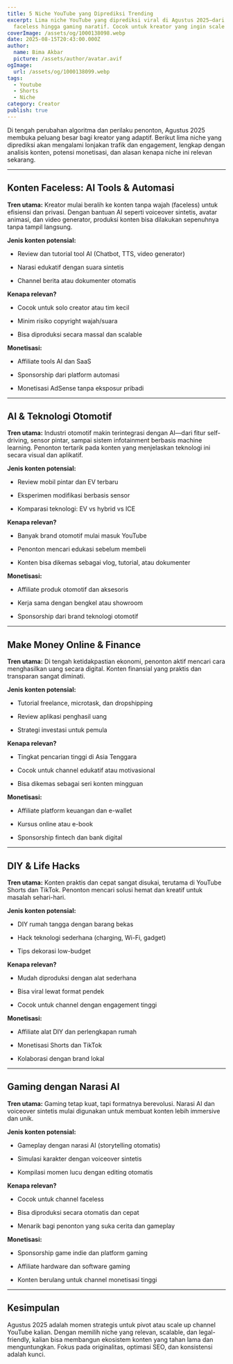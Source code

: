 ```yaml
---
title: 5 Niche YouTube yang Diprediksi Trending
excerpt: Lima niche YouTube yang diprediksi viral di Agustus 2025—dari konten AI
  faceless hingga gaming naratif. Cocok untuk kreator yang ingin scale up.
coverImage: /assets/og/1000138098.webp
date: 2025-08-15T20:43:00.000Z
author:
  name: Bima Akbar
  picture: /assets/author/avatar.avif
ogImage:
  url: /assets/og/1000138099.webp
tags:
  - Youtube
  - Shorts
  - Niche
category: Creator
publish: true
---
```

Di tengah perubahan algoritma dan perilaku penonton, Agustus 2025 membuka peluang besar bagi kreator yang adaptif. Berikut lima niche yang diprediksi akan mengalami lonjakan trafik dan engagement, lengkap dengan analisis konten, potensi monetisasi, dan alasan kenapa niche ini relevan sekarang.

<hr />

## Konten Faceless: AI Tools & Automasi

**Tren utama:** Kreator mulai beralih ke konten tanpa wajah (faceless) untuk efisiensi dan privasi. Dengan bantuan AI seperti voiceover sintetis, avatar animasi, dan video generator, produksi konten bisa dilakukan sepenuhnya tanpa tampil langsung.

**Jenis konten potensial:**

*   Review dan tutorial tool AI (Chatbot, TTS, video generator)
    
*   Narasi edukatif dengan suara sintetis
    
*   Channel berita atau dokumenter otomatis
    

**Kenapa relevan?**

*   Cocok untuk solo creator atau tim kecil
    
*   Minim risiko copyright wajah/suara
    
*   Bisa diproduksi secara massal dan scalable
    

**Monetisasi:**

*   Affiliate tools AI dan SaaS
    
*   Sponsorship dari platform automasi
    
*   Monetisasi AdSense tanpa eksposur pribadi
    

<hr />

## AI & Teknologi Otomotif

**Tren utama:** Industri otomotif makin terintegrasi dengan AI—dari fitur self-driving, sensor pintar, sampai sistem infotainment berbasis machine learning. Penonton tertarik pada konten yang menjelaskan teknologi ini secara visual dan aplikatif.

**Jenis konten potensial:**

*   Review mobil pintar dan EV terbaru
    
*   Eksperimen modifikasi berbasis sensor
    
*   Komparasi teknologi: EV vs hybrid vs ICE
    

**Kenapa relevan?**

*   Banyak brand otomotif mulai masuk YouTube
    
*   Penonton mencari edukasi sebelum membeli
    
*   Konten bisa dikemas sebagai vlog, tutorial, atau dokumenter
    

**Monetisasi:**

*   Affiliate produk otomotif dan aksesoris
    
*   Kerja sama dengan bengkel atau showroom
    
*   Sponsorship dari brand teknologi otomotif
    

<hr />

## Make Money Online & Finance

**Tren utama:** Di tengah ketidakpastian ekonomi, penonton aktif mencari cara menghasilkan uang secara digital. Konten finansial yang praktis dan transparan sangat diminati.

**Jenis konten potensial:**

*   Tutorial freelance, microtask, dan dropshipping
    
*   Review aplikasi penghasil uang
    
*   Strategi investasi untuk pemula
    

**Kenapa relevan?**

*   Tingkat pencarian tinggi di Asia Tenggara
    
*   Cocok untuk channel edukatif atau motivasional
    
*   Bisa dikemas sebagai seri konten mingguan
    

**Monetisasi:**

*   Affiliate platform keuangan dan e-wallet
    
*   Kursus online atau e-book
    
*   Sponsorship fintech dan bank digital
    

<hr />

## DIY & Life Hacks

**Tren utama:** Konten praktis dan cepat sangat disukai, terutama di YouTube Shorts dan TikTok. Penonton mencari solusi hemat dan kreatif untuk masalah sehari-hari.

**Jenis konten potensial:**

*   DIY rumah tangga dengan barang bekas
    
*   Hack teknologi sederhana (charging, Wi-Fi, gadget)
    
*   Tips dekorasi low-budget
    

**Kenapa relevan?**

*   Mudah diproduksi dengan alat sederhana
    
*   Bisa viral lewat format pendek
    
*   Cocok untuk channel dengan engagement tinggi
    

**Monetisasi:**

*   Affiliate alat DIY dan perlengkapan rumah
    
*   Monetisasi Shorts dan TikTok
    
*   Kolaborasi dengan brand lokal
    

<hr />

## Gaming dengan Narasi AI

**Tren utama:** Gaming tetap kuat, tapi formatnya berevolusi. Narasi AI dan voiceover sintetis mulai digunakan untuk membuat konten lebih immersive dan unik.

**Jenis konten potensial:**

*   Gameplay dengan narasi AI (storytelling otomatis)
    
*   Simulasi karakter dengan voiceover sintetis
    
*   Kompilasi momen lucu dengan editing otomatis
    

**Kenapa relevan?**

*   Cocok untuk channel faceless
    
*   Bisa diproduksi secara otomatis dan cepat
    
*   Menarik bagi penonton yang suka cerita dan gameplay
    

**Monetisasi:**

*   Sponsorship game indie dan platform gaming
    
*   Affiliate hardware dan software gaming
    
*   Konten berulang untuk channel monetisasi tinggi
    

<hr />

## Kesimpulan

Agustus 2025 adalah momen strategis untuk pivot atau scale up channel YouTube kalian. Dengan memilih niche yang relevan, scalable, dan legal-friendly, kalian bisa membangun ekosistem konten yang tahan lama dan menguntungkan. Fokus pada originalitas, optimasi SEO, dan konsistensi adalah kunci.